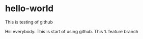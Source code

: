 # hello-world
This is testing of github

Hiii everybody. This is start of using github. 
This 1. feature branch
